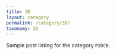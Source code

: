 ```yaml
---
title: 3D
layout: category
permalink: /category/3D/
taxonomy: 3D
---
```


Sample post listing for the category `P3DCB`.